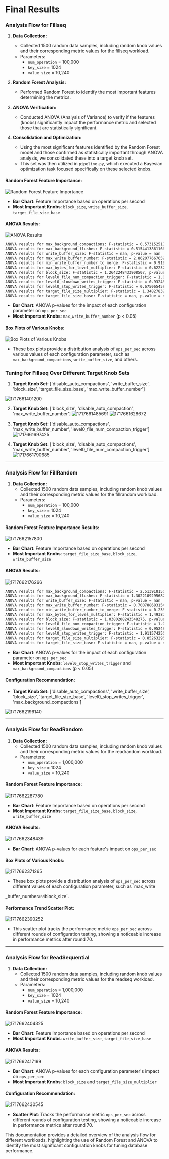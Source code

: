 # Final Results 
### Analysis Flow for Fillseq

1. **Data Collection:**
   - Collected 1500 random data samples, including random knob values and their corresponding metric values for the fillseq workload.
   - Parameters:
     - `num_operation` = 100,000
     - `key_size` = 1024
     - `value_size` = 10,240

2. **Random Forest Analysis:**
   - Performed Random Forest to identify the most important features determining the metrics.

3. **ANOVA Verification:**
   - Conducted ANOVA (Analysis of Variance) to verify if the features (knobs) significantly impact the performance metric and selected those that are statistically significant.

4. **Consolidation and Optimization:**
   - Using the most significant features identified by the Random Forest model and those confirmed as statistically important through ANOVA analysis, we consolidated these into a target knob set.
   - This set was then utilized in `pipeline.py`, which executed a Bayesian optimization task focused specifically on these selected knobs.

#### Random Forest Feature Importance:
![Random Forest Feature Importance](data\FillSeq\random_forest.png)

- **Bar Chart**: Feature Importance based on operations per second
- **Most Important Knobs**: `block_size`, `write_buffer_size`, `target_file_size_base`

#### ANOVA Results:
![ANOVA Results](data\FillSeq\Anova.png)
```bash
ANOVA results for max_background_compactions: F-statistic = 0.5731525174969918, p-value = 0.7782126465151836
ANOVA results for max_background_flushes: F-statistic = 0.5154413861166572, p-value = 0.8234408859705862
ANOVA results for write_buffer_size: F-statistic = nan, p-value = nan
ANOVA results for max_write_buffer_number: F-statistic = 2.8620776676592516, p-value = 0.008968696874632177
ANOVA results for min_write_buffer_number_to_merge: F-statistic = 0.9194865901453996, p-value = 0.4516844137673135
ANOVA results for max_bytes_for_level_multiplier: F-statistic = 0.6223234670873851, p-value = 0.8483482972655091
ANOVA results for block_size: F-statistic = 1.2642248433908507, p-value = 0.40513752152271465
ANOVA results for level0_file_num_compaction_trigger: F-statistic = 1.012969018859533, p-value = 0.43714033582124334
ANOVA results for level0_slowdown_writes_trigger: F-statistic = 0.9324543907783813, p-value = 0.5718232352207571
ANOVA results for level0_stop_writes_trigger: F-statistic = 0.6750654586881485, p-value = 0.9081611802239239
ANOVA results for target_file_size_multiplier: F-statistic = 1.3482783205643796, p-value = 0.22375738172421783
ANOVA results for target_file_size_base: F-statistic = nan, p-value = nan
```
- **Bar Chart**: ANOVA p-values for the impact of each configuration parameter on `ops_per_sec`
- **Most Important Knobs**: `max_write_buffer_number` (p < 0.05)

#### Box Plots of Various Knobs:
![Box Plots of Various Knobs](data\FillSeq\Box_plot.png)
- These box plots provide a distribution analysis of `ops_per_sec` across various values of each configuration parameter, such as `max_background_compactions`, `write_buffer_size`, and others.

### Tuning for Fillseq Over Different Target Knob Sets

1. **Target Knob Set:** ['disable_auto_compactions', 'write_buffer_size', 'block_size', 'target_file_size_base', 'max_write_buffer_number']

![1717661401200](data\FillSeq\FillSeq1.png)

2. **Target Knob Set:** ['block_size', 'disable_auto_compaction', 'max_write_buffer_number']
![1717661485691](data\FillSeq\FillSeq2.png)
![1717661628672](data\FillSeq\FillSeq3.png)
3. **Target Knob Set:** ['disable_auto_compactions', 'max_write_buffer_number', 'level0_file_num_compaction_trigger']
![1717661697425](data\FillSeq\FillSeq4.png)

4. **Target Knob Set:** ['block_size', 'disable_auto_compactions', 'max_write_buffer_number', 'level0_file_num_compaction_trigger']
![1717661790685](data\FillSeq\FillSeq5.png)

---

### Analysis Flow for FillRandom

1. **Data Collection:**
   - Collected 1500 random data samples, including random knob values and their corresponding metric values for the fillrandom workload.
   - Parameters:
     - `num_operation` = 100,000
     - `key_size` = 1024
     - `value_size` = 10,240

#### Random Forest Feature Importance Results:

![1717662157800](data\FillRandom\random_forest.png)
- **Bar Chart**: Feature Importance based on operations per second
- **Most Important Knobs**: `target_file_size_base`, `block_size`, `write_buffer_size`

#### ANOVA Results:

![1717662176266](data\FillRandom\Anova.png)
```bash
ANOVA results for max_background_compactions: F-statistic = 2.51391815511479, p-value = 0.014314490900606262
ANOVA results for max_background_flushes: F-statistic = 1.3022109295682394, p-value = 0.24534973241798305
ANOVA results for write_buffer_size: F-statistic = nan, p-value = nan
ANOVA results for max_write_buffer_number: F-statistic = 0.7007886831547335, p-value = 0.6490315737504138
ANOVA results for min_write_buffer_number_to_merge: F-statistic = 0.2354960938842213, p-value = 0.9184126802077021
ANOVA results for max_bytes_for_level_multiplier: F-statistic = 1.4938739069260867, p-value = 0.10548613377840943
ANOVA results for block_size: F-statistic = 1.0380208243548275, p-value = 0.5219002872880009
ANOVA results for level0_file_num_compaction_trigger: F-statistic = 1.0047775370860152, p-value = 0.4454629211307596
ANOVA results for level0_slowdown_writes_trigger: F-statistic = 0.9524827146217583, p-value = 0.5403165078675043
ANOVA results for level0_stop_writes_trigger: F-statistic = 1.9115742501284756, p-value = 0.002213641149434112
ANOVA results for target_file_size_multiplier: F-statistic = 0.8526329567901971, p-value = 0.5436670352041957
ANOVA results for target_file_size_base: F-statistic = nan, p-value = nan
```
- **Bar Chart**: ANOVA p-values for the impact of each configuration parameter on `ops_per_sec`
- **Most Important Knobs**: `level0_stop_writes_trigger` and `max_background_compactions` (p < 0.05)

#### Configuration Recommendation:
- **Target Knob Set:** ['disable_auto_compactions', 'write_buffer_size', 'block_size', 'target_file_size_base', 'level0_stop_writes_trigger', 'max_background_compactions']

![1717662196140](data\FillRandom\Config_rec.png)

---

### Analysis Flow for ReadRandom

1. **Data Collection:**
   - Collected 1500 random data samples, including random knob values and their corresponding metric values for the readrandom workload.
   - Parameters:
     - `num_operation` = 1,000,000
     - `key_size` = 1024
     - `value_size` = 10,240

#### Random Forest Feature Importance:

![1717662287780](data\ReadRandom\random_forest.png)
- **Bar Chart**: Feature Importance based on operations per second
- **Most Important Knobs**: `target_file_size_base`, `block_size`, `write_buffer_size`

#### ANOVA Results:
![1717662348439](data\ReadRandom\Anova.png)
- **Bar Chart**: ANOVA p-values for each feature's impact on `ops_per_sec`

#### Box Plots of Various Knobs:

![1717662371265](data\ReadRandom\Box_plot.png)
- These box plots provide a distribution analysis of `ops_per_sec` across different values of each configuration parameter, such as `max_write

_buffer_number` and `block_size`.

#### Performance Trend Scatter Plot:
![1717662390252](data\ReadRandom\Performance.png)
- This scatter plot tracks the performance metric `ops_per_sec` across different rounds of configuration testing, showing a noticeable increase in performance metrics after round 70.

---

### Analysis Flow for ReadSequential

1. **Data Collection:**
   - Collected 1500 random data samples, including random knob values and their corresponding metric values for the readseq workload.
   - Parameters:
     - `num_operation` = 1,000,000
     - `key_size` = 1024
     - `value_size` = 10,240

#### Random Forest Feature Importance:

![1717662404325](data\ReadSeq\random_forest.png)
- **Bar Chart**: Feature Importance based on operations per second
- **Most Important Knobs**: `write_buffer_size`, `target_file_size_base`

#### ANOVA Results:
![1717662417199](data\ReadSeq\Anova.png)
- **Bar Chart**: ANOVA p-values for each configuration parameter's impact on `ops_per_sec`
- **Most Important Knobs**: `block_size` and `target_file_size_multiplier`

#### Configuration Recommendation:
   ![1717662430545](data\ReadSeq\Confi_rec.png)
- **Scatter Plot**: Tracks the performance metric `ops_per_sec` across different rounds of configuration testing, showing a noticeable increase in performance metrics after round 70.

This documentation provides a detailed overview of the analysis flow for different workloads, highlighting the use of Random Forest and ANOVA to identify the most significant configuration knobs for tuning database performance.